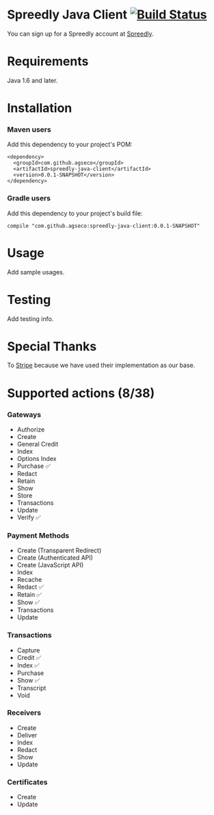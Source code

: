 # Spreedly Java Client [![Build Status](https://travis-ci.org/CYFLabs/spreedly-java-client.svg?branch=master)](https://travis-ci.org/CYFLabs/spreedly-java-client)

You can sign up for a Spreedly account at [Spreedly](https://spreedly.com/).

Requirements
============

Java 1.6 and later.

Installation
============

### Maven users

Add this dependency to your project's POM:

    <dependency>
      <groupId>com.github.agseco</groupId>
      <artifactId>spreedly-java-client</artifactId>
      <version>0.0.1-SNAPSHOT</version>
    </dependency>

### Gradle users

Add this dependency to your project's build file:

    compile "com.github.agseco:spreedly-java-client:0.0.1-SNAPSHOT"

Usage
=====

Add sample usages.

Testing
=======

Add testing info.

Special Thanks
=======

To [Stripe](https://github.com/stripe/stripe-java) because we have used their implementation as our base.

Supported actions (8/38)
==================

### Gateways

- Authorize
- Create
- General Credit
- Index
- Options Index
- Purchase :white_check_mark:
- Redact
- Retain
- Show
- Store
- Transactions
- Update
- Verify :white_check_mark:

### Payment Methods

- Create (Transparent Redirect)
- Create (Authenticated API)
- Create (JavaScript API)
- Index
- Recache
- Redact :white_check_mark:
- Retain :white_check_mark:
- Show :white_check_mark:
- Transactions
- Update

### Transactions

- Capture
- Credit :white_check_mark:
- Index :white_check_mark:
- Purchase
- Show :white_check_mark:
- Transcript
- Void

### Receivers

- Create
- Deliver
- Index
- Redact
- Show
- Update

### Certificates

- Create
- Update
